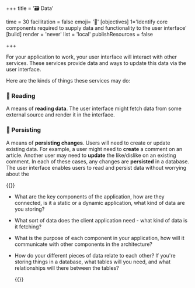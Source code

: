 +++
title = '🗃️ Data'

time = 30
facilitation = false
emoji= '🧩'
[objectives]
    1='Identify core components required to supply data and functionality to the user interface'
[build]
  render = 'never'
  list = 'local'
  publishResources = false

+++

For your application to work, your user interface will interact with other services. These services provide data and ways to update this data via the user interface.

Here are the kinds of things these services may do:

### 📖 Reading

A means of **reading data**. The user interface might fetch data from some external source and render it in the interface.

### 💾 Persisting

A means of **persisting changes**. Users will need to create or update existing data. For example, a user might need to **create** a comment on an article. Another user may need to **update** the like/dislike on an existing comment. In each of these cases, any changes are **persisted** in a database. The user interface enables users to read and persist data without worrying about the

{{<note type="activity" title="Discuss">}}

- What are the key components of the application, how are they connected, is it a static or a dynamic application, what kind of data are you storing?

- What sort of data does the client application need - what kind of data is it fetching?

- What is the purpose of each component in your application, how will it communicate with other components in the architecture?
- How do your different pieces of data relate to each other? If you're storing things in a database, what tables will you need, and what relationships will there between the tables?

  {{</note>}}
